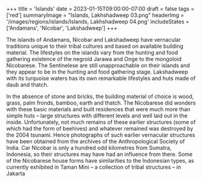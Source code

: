 +++
title = 'Islands'
date = 2023-01-15T09:00:00-07:00
draft = false
tags = ['red']
summaryImage = "Islands, Lakhshadweep 03.png"
headerImg = '/images/regions/islands/Islands, Lakhshadweep 04.png'
includeStates = ['Andamans', 'Nicobar', 'Lakshadweep']
+++

The islands of Andamans, Nicobar and Lakshadweep have vernacular traditions unique to
their tribal cultures and based on available building material. The lifestyles on the islands
vary from the hunting and food gathering existence of the negroid Jarawa and Onge to the
mongoloid Nicobarese. The Sentinelese are still unapproachable on their islands and they
appear to be in the hunting and food gathering stage. Lakshadweep with its turquoise waters
has its own remarkable lifestyles and huts made of daub and thatch.

In the absence of stone and bricks, the building material of choice is wood, grass, palm
fronds, bamboo, earth and thatch. The Nicobarese did wonders with these basic materials
and built residences that were much more than simple huts – large structures with different
levels and well laid out in the inside. Unfortunately, not much remains of these earlier
structures (some of which had the form of beehives) and whatever remained was destroyed
by the 2004 tsunami. Hence photographs of such earlier vernacular structures have been
obtained from the archives of the Anthropological Society of India. Car Nicobar is only
a hundred odd kilometres from Sumatra, Indonesia, so their structures may have had an
influence from there. Some of the Nicobarese house forms have similarities to the Indonesian
types, as currently exhibited in Taman Mini – a collection of tribal structures – in Jakarta
